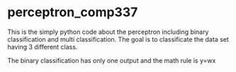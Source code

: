 # perceptron_comp337

This is the simply python code about the perceptron including binary classification and multi classification. The goal is to classificate
the data set having 3 different class. 

The binary classification has only one output and the math rule is
                                                       y=wx

